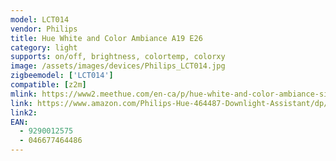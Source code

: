 ```yaml
---
model: LCT014
vendor: Philips
title: Hue White and Color Ambiance A19 E26
category: light
supports: on/off, brightness, colortemp, colorxy
image: /assets/images/devices/Philips_LCT014.jpg
zigbeemodel: ['LCT014'] 
compatible: [z2m]
mlink: https://www2.meethue.com/en-ca/p/hue-white-and-color-ambiance-single-bulb-e26/046677464486
link: https://www.amazon.com/Philips-Hue-464487-Downlight-Assistant/dp/B01M9AU8MB
link2: 
EAN: 
  - 9290012575
  - 046677464486
---
```

